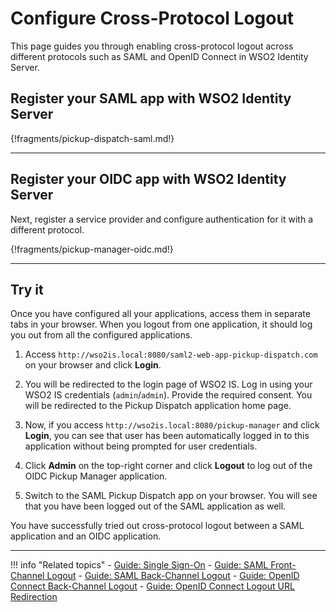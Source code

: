 # Configure Cross-Protocol Logout

This page guides you through enabling cross-protocol logout across different protocols such as SAML and OpenID Connect in WSO2 Identity Server.

## Register your SAML app with WSO2 Identity Server

{!fragments/pickup-dispatch-saml.md!}

----

## Register your OIDC app with WSO2 Identity Server

Next, register a service provider and configure authentication for it with a different protocol.

{!fragments/pickup-manager-oidc.md!}

----

## Try it

Once you have configured all your applications, access them in separate tabs in your browser. When you logout from one application, it should log you out from all the configured applications.

1. Access `http://wso2is.local:8080/saml2-web-app-pickup-dispatch.com` on your browser and click **Login**.

2. You will be redirected to the login page of WSO2 IS. Log in using your WSO2 IS credentials (`admin`/`admin`). Provide the required consent. You will be redirected to the Pickup Dispatch application home page.

3. Now, if you access `http://wso2is.local:8080/pickup-manager` and click **Login**, you can see that user has been automatically logged in to this application without being prompted for user credentials.

4. Click **Admin** on the top-right corner and click **Logout** to log out of the OIDC Pickup Manager application. 

5. Switch to the SAML Pickup Dispatch app on your browser. You will see that you have been logged out of the SAML application as well. 

You have successfully tried out cross-protocol logout between a SAML application and an OIDC application.

----

!!! info "Related topics"
    - [Guide: Single Sign-On](../enable-single-sign-on)
    - [Guide: SAML Front-Channel Logout](../saml-front-channel-logout)
    - [Guide: SAML Back-Channel Logout](../saml-back-channel-logout)
    - [Guide: OpenID Connect Back-Channel Logout](../oidc-backchannel-logout)
    - [Guide: OpenID Connect Logout URL Redirection](../oidc-logout-url-redirection)
    <!--- - [Concept: Cross-Protocol Logout](TODO:insert-link-to-concept)-->